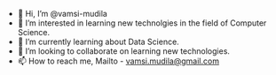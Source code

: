 - 👋 Hi, I’m @vamsi-mudila
- 👀 I’m interested in learning new technolgies in the field of Computer Science.
- 🌱 I’m currently learning about Data Science.
- 💞️ I’m looking to collaborate on learning new technologies.
- 📫 How to reach me, Mailto - vamsi.mudila@gmail.com

<!---
VamsiMudila/VamsiMudila is a ✨ special ✨ repository because its `README.md` (this file) appears on your GitHub profile.
You can click the Preview link to take a look at your changes.
--->
